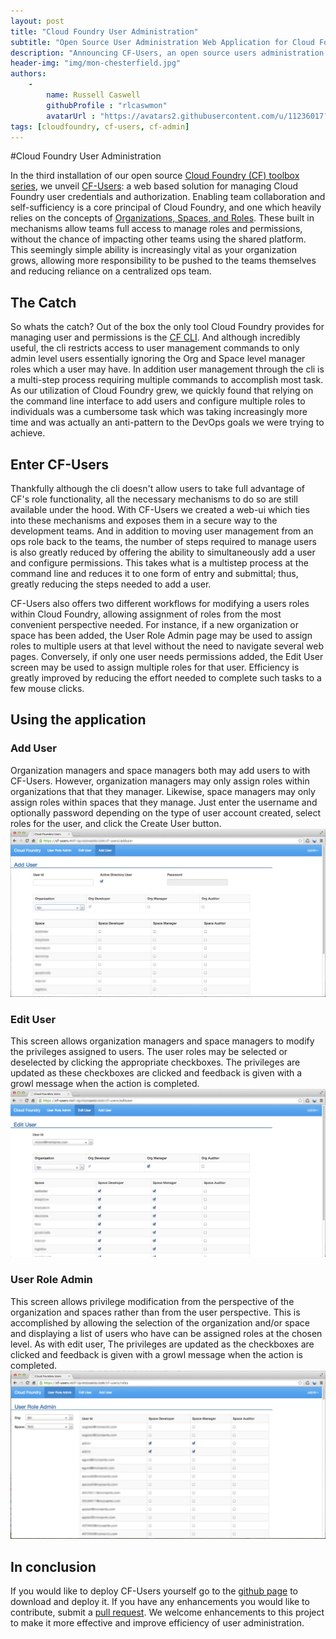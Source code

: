 ```yaml
---
layout: post
title: "Cloud Foundry User Administration"
subtitle: "Open Source User Administration Web Application for Cloud Foundry"
description: "Announcing CF-Users, an open source users administration web application for Cloud Foundry"
header-img: "img/mon-chesterfield.jpg"
authors:
    -
        name: Russell Caswell
        githubProfile : "rlcaswmon"
        avatarUrl : "https://avatars2.githubusercontent.com/u/11236017?v=3"
tags: [cloudfoundry, cf-users, cf-admin]
---
```

#Cloud Foundry User Administration

In the third installation of our open source [Cloud Foundry (CF) toolbox series](http://engineering.monsanto.com/2015/07/22/building-an-open-source-cloud-foundry-toolbox/), we unveil [CF-Users](https://github.com/MonsantoCo/cf-users): a web based solution for managing Cloud Foundry user credentials and authorization.
Enabling team collaboration and self-sufficiency is a core principal of Cloud Foundry, and one which heavily relies on the concepts of [Organizations, Spaces, and Roles](https://docs.cloudfoundry.org/concepts/roles.html).  These built in mechanisms allow teams full access to manage roles and permissions, without the chance of impacting other teams using the shared platform.  This seemingly simple ability is increasingly vital as your organization grows, allowing more responsibility to be pushed to the teams themselves and reducing reliance on a centralized ops team.

## The Catch
So whats the catch?  Out of the box the only tool Cloud Foundry provides for managing user and permissions is the [CF CLI](https://github.com/cloudfoundry/cli).  And although incredibly useful, the cli restricts access to user management commands to only admin level users essentially ignoring the Org and Space level manager roles which a user may have.  In addition user management through the cli is a multi-step process requiring multiple commands to accomplish most task.  As our utilization of Cloud Foundry grew, we quickly found that relying on the command line interface to add users and configure multiple roles to individuals was a cumbersome task which was taking increasingly more time and was actually an anti-pattern to the DevOps goals we were trying to achieve.

## Enter CF-Users
Thankfully although the cli doesn't allow users to take full advantage of CF's role functionality, all the necessary mechanisms to do so are still available under the hood.  With CF-Users we created a web-ui which ties into these mechanisms and exposes them in a secure way to the development teams.  And in addition to moving user management from an ops role back to the teams, the number of steps required to manage users is also greatly reduced by offering the ability to simultaneously add a user and configure permissions.  This takes what is a multistep process at the command line and reduces it to one form of entry and submittal; thus, greatly reducing the steps needed to add a user.  

CF-Users also offers two different workflows for modifying a users roles within Cloud Foundry, allowing assignment of roles from the most convenient perspective needed.  For instance, if a new organization or space has been added, the User Role Admin page may be used to assign roles to multiple users at that level without the need to navigate several web pages.   Conversely, if only one user needs permissions added, the Edit User screen may be used to assign multiple roles for that user.  Efficiency is greatly improved by reducing the effort needed to complete such tasks to a few mouse clicks.

## Using the application

### Add User
Organization managers and space managers both may add users to with CF-Users.  However, organization managers may only assign roles within organizations that that they manager.  Likewise, space managers may only assign roles within spaces that they manage.  Just enter the username and optionally password depending on the type of user account created, select roles for the user, and click the Create User button.
![Add user ](/img/AddUser.jpg)

### Edit User
This screen allows organization managers and space managers to modify the privileges assigned to users.  The user roles may be selected or deselected by clicking the appropriate checkboxes.   The privileges are updated as these checkboxes are clicked and feedback is given with a growl message when the action is completed.
![Edit user ](/img/EditUser.jpg)

### User Role Admin
This screen allows privilege modification from the perspective of the organization and spaces rather than from the user perspective.  This is accomplished by allowing the selection of the organization and/or space and displaying a list of users who have can be assigned roles at the chosen level.  As with edit user, The privileges are updated as the checkboxes are clicked and feedback is given with a growl message when the action is completed.
![User role admin ](/img/UserRoleAdmin.jpg)

##  In conclusion 
If you would like to deploy CF-Users yourself go to the [github page](https://github.com/MonsantoCo/cf-users) to download and deploy it.  If you have any enhancements you would like to contribute, submit a [pull request](https://help.github.com/articles/using-pull-requests/).  We welcome enhancements to this project to make it more effective and improve efficiency of user administration.

